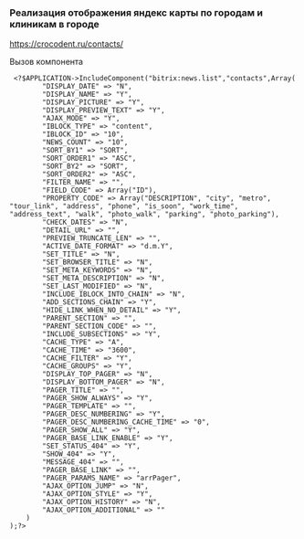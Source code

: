 ### Реализация отображения яндекс карты по городам и клиникам в городе

https://crocodent.ru/contacts/

Вызов компонента

     <?$APPLICATION->IncludeComponent("bitrix:news.list","contacts",Array(
            "DISPLAY_DATE" => "N",
            "DISPLAY_NAME" => "Y",
            "DISPLAY_PICTURE" => "Y",
            "DISPLAY_PREVIEW_TEXT" => "Y",
            "AJAX_MODE" => "Y",
            "IBLOCK_TYPE" => "content",
            "IBLOCK_ID" => "10",
            "NEWS_COUNT" => "10",
            "SORT_BY1" => "SORT",
            "SORT_ORDER1" => "ASC",
            "SORT_BY2" => "SORT",
            "SORT_ORDER2" => "ASC",
            "FILTER_NAME" => "",
            "FIELD_CODE" => Array("ID"),
            "PROPERTY_CODE" => Array("DESCRIPTION", "city", "metro", "tour_link", "address", "phone", "is_soon", "work_time", "address_text", "walk", "photo_walk", "parking", "photo_parking"),
            "CHECK_DATES" => "N",
            "DETAIL_URL" => "",
            "PREVIEW_TRUNCATE_LEN" => "",
            "ACTIVE_DATE_FORMAT" => "d.m.Y",
            "SET_TITLE" => "N",
            "SET_BROWSER_TITLE" => "N",
            "SET_META_KEYWORDS" => "N",
            "SET_META_DESCRIPTION" => "N",
            "SET_LAST_MODIFIED" => "N",
            "INCLUDE_IBLOCK_INTO_CHAIN" => "N",
            "ADD_SECTIONS_CHAIN" => "Y",
            "HIDE_LINK_WHEN_NO_DETAIL" => "Y",
            "PARENT_SECTION" => "",
            "PARENT_SECTION_CODE" => "",
            "INCLUDE_SUBSECTIONS" => "Y",
            "CACHE_TYPE" => "A",
            "CACHE_TIME" => "3600",
            "CACHE_FILTER" => "Y",
            "CACHE_GROUPS" => "Y",
            "DISPLAY_TOP_PAGER" => "N",
            "DISPLAY_BOTTOM_PAGER" => "N",
            "PAGER_TITLE" => "",
            "PAGER_SHOW_ALWAYS" => "Y",
            "PAGER_TEMPLATE" => "",
            "PAGER_DESC_NUMBERING" => "Y",
            "PAGER_DESC_NUMBERING_CACHE_TIME" => "0",
            "PAGER_SHOW_ALL" => "Y",
            "PAGER_BASE_LINK_ENABLE" => "Y",
            "SET_STATUS_404" => "Y",
            "SHOW_404" => "Y",
            "MESSAGE_404" => "",
            "PAGER_BASE_LINK" => "",
            "PAGER_PARAMS_NAME" => "arrPager",
            "AJAX_OPTION_JUMP" => "N",
            "AJAX_OPTION_STYLE" => "Y",
            "AJAX_OPTION_HISTORY" => "N",
            "AJAX_OPTION_ADDITIONAL" => ""
        )
    );?>
